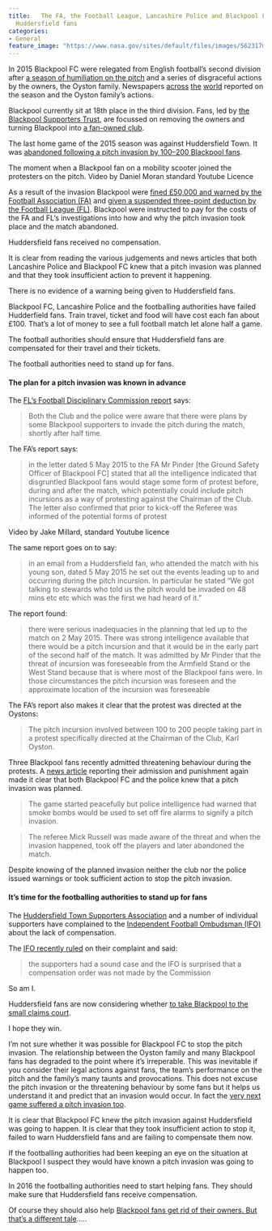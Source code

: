 ```yaml
---
title:   The FA, the Football League, Lancashire Police and Blackpool FC have failed
  Huddersfield fans
categories:
- General
feature_image: "https://www.nasa.gov/sites/default/files/images/562317main_PIA14033_full.jpg"
---
```



In 2015 Blackpool FC were relegated from English football’s second division after [a season of humiliation on the pitch](https://en.wikipedia.org/wiki/2014–15_Blackpool_F.C._season) and a series of disgraceful actions by the owners, the Oyston family. Newspapers [across](http://www.nytimes.com/2015/05/03/sports/soccer/as-blackpool-fcs-failures-grow-so-does-fans-displeasure.html?_r=0) [the](http://www.theguardian.com/football/blog/2015/may/02/karl-oyston-blackpool-tangerine-nightmare-stan-mortenson) [world](http://www.dailymail.co.uk/sport/football/article-3065288/Blackpool-fans-stop-match-against-Huddersfield-protest-against-Karl-Oyston.html) reported on the season and the Oyston family’s actions.

Blackpool currently sit at 18th place in the third division. Fans, led by [the Blackpool Supporters Trust](http://www.blackpoolsupporterstrust.org), are focussed on removing the owners and turning Blackpool into [a fan-owned club](https://medium.com/@peterkwells/make-a-new-year-resolution-boycott-blackpool-fc-to-help-save-it-b2ab9b8217fd#.gn6u6r1mj).

The last home game of the 2015 season was against Huddersfield Town. It was [abandoned following a pitch invasion by 100–200 Blackpool fans](http://www.bbc.com/sport/0/football/32737770).

<!-- more -->

The moment when a Blackpool fan on a mobility scooter joined the protesters on the pitch. Video by Daniel Moran standard Youtube Licence

As a result of the invasion Blackpool were [fined £50,000 and warned by the Football Association (FA)](http://www.thefa.com/news/governance/2015/jul/blackpool-fined-and-warned-to-future-conduct-following-crowd-incident-300715) and [given a suspended three-point deduction by the Football League (FL)](http://www.football-league.co.uk/documents/decision-blackpool-fc549-2665773.pdf). Blackpool were instructed to pay for the costs of the FA and FL’s investigations into how and why the pitch invasion took place and the match abandoned.

Huddersfield fans received no compensation.

It is clear from reading the various judgements and news articles that both Lancashire Police and Blackpool FC knew that a pitch invasion was planned and that they took insufficient action to prevent it happening.

There is no evidence of a warning being given to Huddersfield fans.

Blackpool FC, Lancashire Police and the footballing authorities have failed Hudderfield fans. Train travel, ticket and food will have cost each fan about £100. That’s a lot of money to see a full football match let alone half a game.

The football authorities should ensure that Huddersfield fans are compensated for their travel and their tickets.

The football authorities need to stand up for fans.

#### The plan for a pitch invasion was known in advance

The [FL’s Football Disciplinary Commission report](http://www.football-league.co.uk/documents/decision-blackpool-fc549-2665773.pdf) says:

> Both the Club and the police were aware that there were plans by some Blackpool supporters to invade the pitch during the match, shortly after half time.

The FA’s report says:

> in the letter dated 5 May 2015 to the FA Mr Pinder \[the Ground Safety Officer of Blackpool FC\] stated that all the intelligence indicated that disgruntled Blackpool fans would stage some form of protest before, during and after the match, which potentially could include pitch incursions as a way of protesting against the Chairman of the Club. The letter also confirmed that prior to kick-off the Referee was informed of the potential forms of protest

Video by Jake Millard, standard Youtube licence

The same report goes on to say:

> in an email from a Huddersfield fan, who attended the match with his young son, dated 5 May 2015 he set out the events leading up to and occurring during the pitch incursion. In particular he stated “We got talking to stewards who told us the pitch would be invaded on 48 mins etc etc which was the first we had heard of it.”

The report found:

> there were serious inadequacies in the planning that led up to the match on 2 May 2015. There was strong intelligence available that there would be a pitch incursion and that it would be in the early part of the second half of the match. It was admitted by Mr Pinder that the threat of incursion was foreseeable from the Armfield Stand or the West Stand because that is where most of the Blackpool fans were. In those circumstances the pitch incursion was foreseen and the approximate location of the incursion was foreseeable

The FA’s report also makes it clear that the protest was directed at the Oystons:

> The pitch incursion involved between 100 to 200 people taking part in a protest specifically directed at the Chairman of the Club, Karl Oyston.

Three Blackpool fans recently admitted threatening behaviour during the protests. A [news article](http://www.blackpoolgazette.co.uk/news/local/three-fans-admit-storming-blackpool-football-club-s-directors-box-1-7649050) reporting their admission and punishment again made it clear that both Blackpool FC and the police knew that a pitch invasion was planned.

> The game started peacefully but police intelligence had warned that smoke bombs would be used to set off fire alarms to signify a pitch invasion.

> The referee Mick Russell was made aware of the threat and when the invasion happened, took off the players and later abandoned the match.

Despite knowing of the planned invasion neither the club nor the police issued warnings or took sufficient action to stop the pitch invasion.

#### It’s time for the footballing authorities to stand up for fans

The [Huddersfield Town Supporters Association](http://www.htsa-online.co.uk) and a number of individual supporters have complained to the [Independent Football Ombudsman (IFO)](http://www.theifo.co.uk/index.html) about the lack of compensation.

The [IFO recently ruled](http://www.theifo.co.uk/adjudications/huddsFINDINGS.pdf) on their complaint and said:

> the supporters had a sound case and the IFO is surprised that a compensation order was not made by the Commission

So am I.

Huddersfield fans are now considering whether [to take Blackpool to the small claims court](http://www.htsa-online.co.uk/2015/12/examiner-column-241215-trev-whitehead/).

I hope they win.

I’m not sure whether it was possible for Blackpool FC to stop the pitch invasion. The relationship between the Oyston family and many Blackpool fans has degraded to the point where it’s irreperable. This was inevitable if you consider their legal actions against fans, the team’s performance on the pitch and the family’s many taunts and provocations. This does not excuse the pitch invasion or the threatening behaviour by some fans but it helps us understand it and predict that an invasion would occur. In fact the [very next game suffered a pitch invasion too](http://www.bbc.com/sport/0/football/33493919).

It is clear that Blackpool FC knew the pitch invasion against Huddersfield was going to happen. It is clear that they took insufficient action to stop it, failed to warn Huddersfield fans and are failing to compensate them now.

If the footballing authorities had been keeping an eye on the situation at Blackpool I suspect they would have known a pitch invasion was going to happen too.

In 2016 the footballing authorities need to start helping fans. They should make sure that Huddersfield fans receive compensation.

Of course they should also help [Blackpool fans get rid of their owners. But that’s a different tale](https://medium.com/@peterkwells/make-a-new-year-resolution-boycott-blackpool-fc-to-help-save-it-b2ab9b8217fd#.ri7wvjmiv)…..
